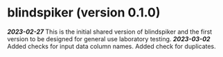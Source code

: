 # blindspiker (version 0.1.0)
***2023-02-27*** This is the initial shared version of blindspiker and the first version to be designed for general use laboratory testing.
***2023-03-02*** Added checks for input data column names. Added check for duplicates.
